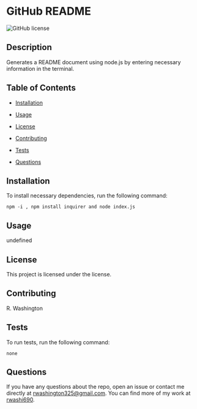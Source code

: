 # GitHub README
![GitHub license](https://img.shields.io/badge/license--blue.svg)

## Description

Generates a README document using node.js by entering necessary information in the terminal.

## Table of Contents 

* [Installation](#installation)

* [Usage](#usage)

* [License](#license)

* [Contributing](#contributing)

* [Tests](#tests)

* [Questions](#questions)

## Installation

To install necessary dependencies, run the following command:

```
npm -i , npm install inquirer and node index.js
```

## Usage

undefined

## License

This project is licensed under the  license.
  
## Contributing

R. Washington

## Tests

To run tests, run the following command:

```
none
```

## Questions

If you have any questions about the repo, open an issue or contact me directly at rwashington325@gmail.com. You can find more of my work at [rwashi690](https://github.com/rwashi690/).

